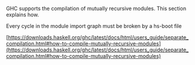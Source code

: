 GHC supports the compilation of mutually recursive modules. This section explains how.

Every cycle in the module import graph must be broken by a hs-boot file


[https://downloads.haskell.org/ghc/latest/docs/html/users_guide/separate_compilation.html#how-to-compile-mutually-recursive-modules](https://downloads.haskell.org/ghc/latest/docs/html/users_guide/separate_compilation.html#how-to-compile-mutually-recursive-modules)